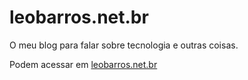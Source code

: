 # leobarros.net.br

O meu blog para falar sobre tecnologia e outras coisas.

Podem acessar em [leobarros.net.br](https://leobarros.net.br)
